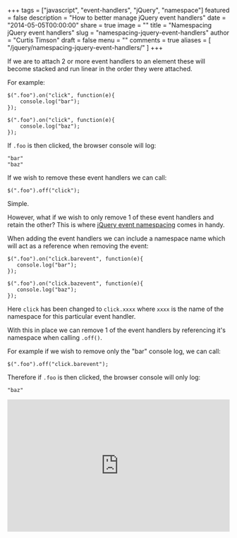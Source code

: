 +++
tags = ["javascript", "event-handlers", "jQuery", "namespace"]
featured = false
description = "How to better manage jQuery event handlers"
date = "2014-05-05T00:00:00"
share = true
image = ""
title = "Namespacing jQuery event handlers"
slug = "namespacing-jquery-event-handlers"
author = "Curtis Timson"
draft = false
menu = ""
comments = true
aliases = [
    "/jquery/namespacing-jquery-event-handlers/"
]
+++

If we are to attach 2 or more event handlers to an element these will become stacked and run linear in the order they were attached.

For example:

    $(".foo").on("click", function(e){
        console.log("bar");
    });

    $(".foo").on("click", function(e){
        console.log("baz");
    });

If `.foo` is then clicked, the browser console will log:

    "bar"
    "baz"

If we wish to remove these event handlers we can call:

    $(".foo").off("click");

Simple.

However, what if we wish to only remove 1 of these event handlers and retain the other? This is where [jQuery event namespacing][1] comes in handy.

When adding the event handlers we can include a namespace name which will act as a reference when removing the event:

    $(".foo").on("click.barevent", function(e){
       console.log("bar");
    });

    $(".foo").on("click.bazevent", function(e){
       console.log("baz");
    });

Here `click` has been changed to `click.xxxx` where `xxxx` is the name of the namespace for this particular event handler.

With this in place we can remove 1 of the event handlers by referencing it's namespace when calling `.off()`.

For example if we wish to remove only the "bar" console log, we can call:

    $(".foo").off("click.barevent");

Therefore if `.foo` is then clicked, the browser console will only log:

    "baz"

<iframe width="100%" height="300" src="http://jsfiddle.net/qasfp/embedded/result,js,html,css" allowfullscreen="allowfullscreen" frameborder="0"></iframe>

[1]: http://api.jquery.com/event.namespace/
